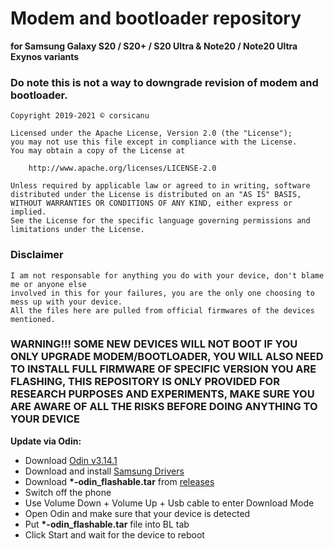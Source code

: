 # Modem and bootloader repository 
**for Samsung Galaxy S20 / S20+ / S20 Ultra & Note20 / Note20 Ultra Exynos variants**

### Do note this is not a way to downgrade revision of modem and bootloader.

```
Copyright 2019-2021 © corsicanu

Licensed under the Apache License, Version 2.0 (the "License");
you may not use this file except in compliance with the License.
You may obtain a copy of the License at

    http://www.apache.org/licenses/LICENSE-2.0

Unless required by applicable law or agreed to in writing, software
distributed under the License is distributed on an "AS IS" BASIS,
WITHOUT WARRANTIES OR CONDITIONS OF ANY KIND, either express or implied.
See the License for the specific language governing permissions and
limitations under the License.
```
### Disclaimer
```
I am not responsable for anything you do with your device, don't blame me or anyone else 
involved in this for your failures, you are the only one choosing to mess up with your device. 
All the files here are pulled from official firmwares of the devices mentioned.
```

### WARNING!!! SOME NEW DEVICES WILL NOT BOOT IF YOU ONLY UPGRADE MODEM/BOOTLOADER, YOU WILL ALSO NEED TO INSTALL FULL FIRMWARE OF SPECIFIC VERSION YOU ARE FLASHING, THIS REPOSITORY IS ONLY PROVIDED FOR RESEARCH PURPOSES AND EXPERIMENTS, MAKE SURE YOU ARE AWARE OF ALL THE RISKS BEFORE DOING ANYTHING TO YOUR DEVICE

**Update via Odin:**
   - Download [Odin v3.14.1](https://downloads.corsicanu.ro/samsung/Odin3_v3.14.1.zip)
   - Download and install [Samsung Drivers](https://downloads.corsicanu.ro/samsung/SAMSUNG_USB_Driver_for_Mobile_Phones.zip)
   - Download **\*\-odin\_flashable\.tar** from [releases](https://github.com/corsicanu/990-bootloaders_and_modems/releases)
   - Switch off the phone
   - Use Volume Down + Volume Up + Usb cable to enter Download Mode
   - Open Odin and make sure that your device is detected
   - Put **\*\-odin\_flashable\.tar** file into BL tab
   - Click Start and wait for the device to reboot

